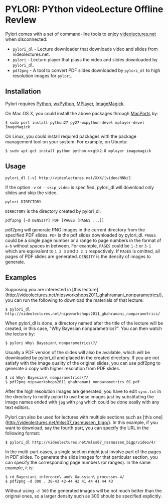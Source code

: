 PYLORI: PYthon videoLecture Offline RevIew
==========================================

Pylori comes with a set of command-line tools to enjoy 
[videolectures.net](http://videolectures.net) when disconnected: 

* `pylori_dl` - Lecture downloader that downloads video and slides from 
videolectures.net.
* `pylori` - Lecture player that plays the video and slides downloaded by 
`pylori_dl`.
* `pdf2png` - A tool to convert PDF slides downloaded by `pylori_dl` to 
high resolution images for `pylori`.


Installation
------------

Pylori requires 
[Python](http://www.python.org/),
[wxPython](http://www.wxpython.org/),
[MPlayer](http://www.mplayerhq.hu/),
[ImageMagick](http://www.imagemagick.org/).

On Mac OS X, you could install the above packages through
[MacPorts](http://www.macports.org/) by:

    $ sudo port install python27 py27-wxpython-devel mplayer-devel ImageMagick

On Linux, you could install required packages with the 
package management tool on your system. For example, on Ubuntu:
    
    $ sudo apt-get install python python-wxgtk2.8 mplayer imagemagick


Usage
-----

    pylori_dl [-v] http://videolectures.net/XXX/[video/NNN/]

If the option `-v` or `--skip_video` is specified, pylori_dl will 
download only slides and skip the video.

    pylori DIRECTORY

`DIRECTORY` is the directory created by pylori_dl.

    pdf2png [-d DENSITY] PDF [PAGES [PAGES ...]]

pdf2png will generate PNG images in the current directory from the 
specified PDF slides.
`PDF` is the pdf slides downloaded by pylori_dl.
`PAGES` could be a single page number or a range to page numbers 
in the format of `a-b` without spaces in between. 
For example, `PAGES` could be `1-3` or `3-1` which are equivalent
to `1 2 3` and `3 2 1` respectively. If `PAGES` is omitted, all pages
of PDF slides are generated.
`DENSITY` is the density of images to generate.


Examples
--------

Supposing you are interested in [this lecture]
(http://videolectures.net/nipsworkshops2011_ghahramani_nonparametrics/),
you can run the following to download the materials of that lecture:

    $ pylori_dl http://videolectures.net/nipsworkshops2011_ghahramani_nonparametrics/

When pylori_dl is done, a directory named after the title
of the lecture will be created, in this case, 
"Why Bayesian nonparametrics?". You can then watch the lecture by:

    $ pylori Why\ Bayesian\ nonparametrics\?/

Usually a PDF version of the slides will also be available, which
will be downloaded by pylori_dl and placed in the created directory.
If you are not satisfy with the image quality of the original slides,
you can use pdf2png to generate a copy with higher resolution from
PDF slides.

    $ cd Why\ Bayesian\ nonparametrics\?/
    $ pdf2png nipsworkshops2011_ghahramani_nonparametrics_01.pdf

After the high resolution images are generated, you have to
edit `sync.txt` in the directory to notify pylori to use these images 
just by substituting the image names ended with `jpg`
with `png` which could be done easily with any text editors.

Pylori can also be used for lectures with multiple sections such as
[this one]
(http://videolectures.net/mlss07_rasmussen_bigp/).
In this example, if you want to download, say the fourth part, you can specify
the URL in the following format:

    $ pylori_dl http://videolectures.net/mlss07_rasmussen_bigp/video/4/

In the multi-part cases, a single section might just involve part of the 
pages in PDF slides. To generate the slide images for that particular
section, you can specify the corresponding page numbers (or ranges). 
In the same example, it is:

    $ cd Bayesian\ inference\ and\ Gaussian\ processes-4/
    $ pdf2png -d 300 . 38-43 42-44 42 41 44 41 44 43

Without using `-d 300` the generated images will be
not much better than the original ones, so a larger density such as 300
should be specified explicitly. 

